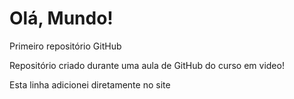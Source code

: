 # Olá, Mundo!
 Primeiro repositório GitHub

 Repositório criado durante uma aula de GitHub do curso em video!
 
 Esta linha adicionei diretamente no site
